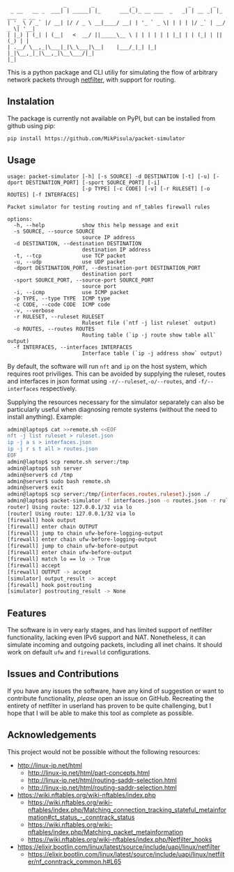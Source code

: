 ```
                  _        _            _                 _       _             
 _ __   __ _  ___| | _____| |_      ___(_)_ __ ___  _   _| | __ _| |_ ___  _ __ 
| '_ \ / _` |/ __| |/ / _ \ __|____/ __| | '_ ` _ \| | | | |/ _` | __/ _ \| '__|
| |_) | (_| | (__|   <  __/ ||_____\__ \ | | | | | | |_| | | (_| | || (_) | |   
| .__/ \__,_|\___|_|\_\___|\__|    |___/_|_| |_| |_|\__,_|_|\__,_|\__\___/|_|   
|_|                                                                             
```

This is a python package and CLI utiliy for simulating the flow of arbitrary network packets through [netfilter](https://netfilter.org/), with support for routing.

## Instalation

The package is currently not available on PyPI, but can be installed from github using pip:

```bash
pip install https://github.com/MikPisula/packet-simulator
```

## Usage

```
usage: packet-simulator [-h] [-s SOURCE] -d DESTINATION [-t] [-u] [-dport DESTINATION_PORT] [-sport SOURCE_PORT] [-i]
                        [-p TYPE] [-c CODE] [-v] [-r RULESET] [-o ROUTES] [-f INTERFACES]

Packet simulator for testing routing and nf_tables firewall rules

options:
  -h, --help            show this help message and exit
  -s SOURCE, --source SOURCE
                        source IP address
  -d DESTINATION, --destination DESTINATION
                        destination IP address
  -t, --tcp             use TCP packet
  -u, --udp             use UDP packet
  -dport DESTINATION_PORT, --destination-port DESTINATION_PORT
                        destination port
  -sport SOURCE_PORT, --source-port SOURCE_PORT
                        source port
  -i, --icmp            use ICMP packet
  -p TYPE, --type TYPE  ICMP type
  -c CODE, --code CODE  ICMP code
  -v, --verbose
  -r RULESET, --ruleset RULESET
                        Ruleset file (`ntf -j list ruleset` output)
  -o ROUTES, --routes ROUTES
                        Routing table (`ip -j route show table all` output)
  -f INTERFACES, --interfaces INTERFACES
                        Interface table (`ip -j address show` output)
```

By default, the software will run `nft` and `ip` on the host system, which requires root priviliges. This can be avoided by supplying the ruleset, routes and interfaces in json format using `-r/--ruleset`,`-o/--routes`, and `-f/--interfaces` respectively.

Supplying the resources necessary for the simulator separately can also be particularly useful when diagnosing remote systems (without the need to install anything). Example:

```bash
admin@laptop$ cat >>remote.sh <<EOF
nft -j list ruleset > ruleset.json
ip -j a s > interfaces.json
ip -j r s t all > routes.json
EOF
admin@laptop$ scp remote.sh server:/tmp
admin@laptop$ ssh server
admin@server$ cd /tmp
admin@server$ sudo bash remote.sh
admin@server$ exit
admin@laptop$ scp server:/tmp/{interfaces,routes,ruleset}.json ./
admin@laptop$ packet-simulator -f interfaces.json -o routes.json -r ruleset.json -d 127.0.0.1
router] Using route: 127.0.0.1/32 via lo
[router] Using route: 127.0.0.1/32 via lo
[firewall] hook output
[firewall] enter chain OUTPUT
[firewall] jump to chain ufw-before-logging-output
[firewall] enter chain ufw-before-logging-output
[firewall] jump to chain ufw-before-output
[firewall] enter chain ufw-before-output
[firewall] match lo == lo -> True
[firewall] accept
[firewall] OUTPUT -> accept
[simulator] output_result -> accept
[firewall] hook postrouting
[simulator] postrouting_result -> None
```

## Features

The software is in very early stages, and has limited support of netfilter functionality, lacking even IPv6 support and NAT. Nonetheless, it can simulate incoming and outgoing packets, including all inet chains. It should work on default `ufw` and `firewalld` configurations.

## Issues and Contributions

If you have any issues the software, have any kind of suggestion or want to contribute functionality, *please* open an issue on GitHub. Recreating the entirety of netfilter in userland has proven to be quite challenging, but I hope that I will be able to make this tool as complete as possible.

## Acknowledgements

This project would not be possible without the following resources:
- http://linux-ip.net/html
    - http://linux-ip.net/html/part-concepts.html
    - http://linux-ip.net/html/routing-saddr-selection.html
    - http://linux-ip.net/html/routing-saddr-selection.html
- https://wiki.nftables.org/wiki-nftables/index.php
    - https://wiki.nftables.org/wiki-nftables/index.php/Matching_connection_tracking_stateful_metainformation#ct_status_-_conntrack_status
    - https://wiki.nftables.org/wiki-nftables/index.php/Matching_packet_metainformation
    - https://wiki.nftables.org/wiki-nftables/index.php/Netfilter_hooks
- https://elixir.bootlin.com/linux/latest/source/include/uapi/linux/netfilter
    - https://elixir.bootlin.com/linux/latest/source/include/uapi/linux/netfilter/nf_conntrack_common.h#L65